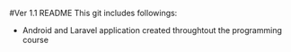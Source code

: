 #Ver 1.1 README
This git includes followings:
* Android and Laravel application created throughtout the programming course 
